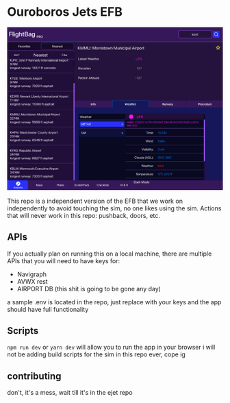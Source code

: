 # Ouroboros Jets EFB

![EFB](https://github.com/Tacotakedown/Ouroboros-Jets-EFB/blob/main/preview.png?raw=true)

This repo is a independent version of the EFB that we work on independently to avoid touching the sim, no one likes using the sim. Actions that will never work in this repo: pushback, doors, etc. 


## APIs

If you actually plan on running this on a local machine, there are multiple APIs that you will need to have keys for:
 - Navigraph
 - AVWX rest
 - AIRPORT DB (this shit is going to be gone any day)
   
a sample .env is located in the repo, just replace with your keys and the app should have full functionality



## Scripts
`npm run dev` or `yarn dev` will allow you to run the app in your browser
i will not be adding build scripts for the sim in this repo ever, cope ig

## contributing
don't, it's a mess, wait till it's in the ejet repo


